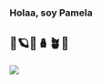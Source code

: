 ### Holaa, soy Pamela 
## 🐞🪐🧿🪆🪴🤎

 <img src="https://i.pinimg.com/originals/09/d9/d8/09d9d832ce7e7991c41e456fd7799b43.gif">

<!--
**pamelagomz/pamelagomz** is a ✨ _special_ ✨ repository because its `README.md` (this file) appears on your GitHub profile.

Here are some ideas to get you started:

- 🔭 I’m currently working on ...
- 🌱 I’m currently learning ...
- 👯 I’m looking to collaborate on ...
- 🤔 I’m looking for help with ...
- 💬 Ask me about ...
- 📫 How to reach me: ...
- 😄 Pronouns: ...
- ⚡ Fun fact: ...
-->
